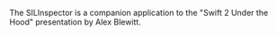 The SILInspector is a companion application to the
"Swift 2 Under the Hood" presentation by Alex Blewitt.

